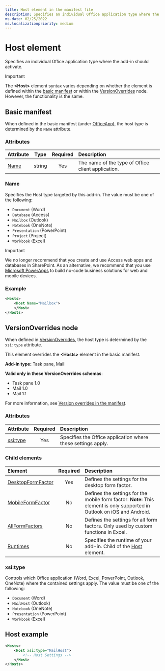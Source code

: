 ```yaml
---
title: Host element in the manifest file
description: Specifies an individual Office application type where the add-in should activate.
ms.date: 02/25/2022
ms.localizationpriority: medium
---
```


# Host element

Specifies an individual Office application type where the add-in should activate.

> [!IMPORTANT]
> The **\<Host\>** element syntax varies depending on whether the element is defined within the [basic manifest](#basic-manifest) or within the [VersionOverrides](#versionoverrides-node) node. However, the functionality is the same.  

## Basic manifest

When defined in the basic manifest (under [OfficeApp](officeapp.md)), the host type is determined by the `Name` attribute.

### Attributes

| Attribute     | Type   | Required | Description                                      |
|:--------------|:-------:|:---------:|:-------------------------------------------------|
| [Name](#name) | string | Yes | The name of the type of Office client application. |

### Name

Specifies the Host type targeted by this add-in. The value must be one of the following:

- `Document` (Word)
- `Database` (Access)
- `Mailbox` (Outlook)
- `Notebook` (OneNote)
- `Presentation` (PowerPoint)
- `Project` (Project)
- `Workbook` (Excel)

> [!IMPORTANT]
> We no longer recommend that you create and use Access web apps and databases in SharePoint. As an alternative, we recommend that you use [Microsoft PowerApps](https://powerapps.microsoft.com/) to build no-code business solutions for web and mobile devices.

### Example

```xml
<Hosts>
    <Host Name="Mailbox">
    </Host>
</Hosts>
```

## VersionOverrides node

When defined in [VersionOverrides](versionoverrides.md), the host type is determined by the `xsi:type` attribute. 

This element overrides the **\<Hosts\>** element in the basic manifest.

**Add-in type:** Task pane, Mail

**Valid only in these VersionOverrides schemas**:

- Task pane 1.0
- Mail 1.0
- Mail 1.1

For more information, see [Version overrides in the manifest](/office/dev/add-ins/develop/add-in-manifests#version-overrides-in-the-manifest).

### Attributes

|  Attribute  |  Required  |  Description  |
|:-----|:-----:|:-----|
|  [xsi:type](#xsitype)  |  Yes  | Specifies the Office application where these settings apply.|

### Child elements

|  Element |  Required  |  Description  |
|:-----|:-----:|:-----|
|  [DesktopFormFactor](desktopformfactor.md)    |  Yes   |  Defines the settings for the desktop form factor. |
|  [MobileFormFactor](mobileformfactor.md)    |  No   |  Defines the settings for the mobile form factor. **Note:** This element is only supported in Outlook on iOS and Android. |
|  [AllFormFactors](allformfactors.md)    |  No   |  Defines the settings for all form factors. Only used by custom functions in Excel. |
|  [Runtimes](runtimes.md)    |  No   |  Specifies the runtime of your add-in. Child of the [Host](host.md) element. |

### xsi:type

Controls which Office application (Word, Excel, PowerPoint, Outlook, OneNote) where the contained settings apply. The value must be one of the following:

- `Document` (Word)
- `MailHost` (Outlook)
- `Notebook` (OneNote)
- `Presentation` (PowerPoint)
- `Workbook` (Excel)

## Host example

```xml
<Hosts>
    <Host xsi:type="MailHost">
        <!-- Host Settings -->
    </Host>
</Hosts>
```
